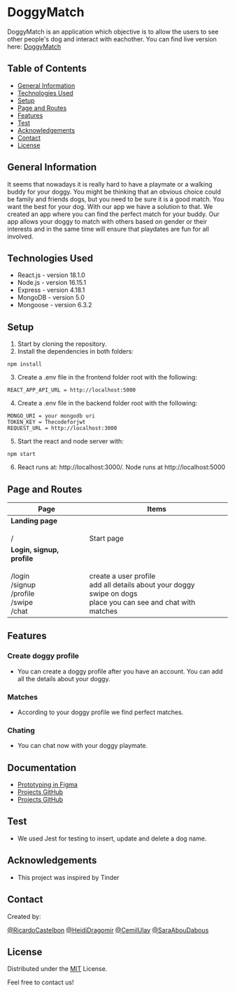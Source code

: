 # DoggyMatch

DoggyMatch is an application which objective is to allow the users to see other people's dog and interact with eachother. You can find live version here: [DoggyMatch](https://doggymatch.netlify.app/)

## Table of Contents

* [General Information](#general-information)
* [Technologies Used](#technologies-used)
* [Setup](#setup)
* [Page and Routes](#[page-and-routes])
* [Features](#features)
* [Test](#test)
* [Acknowledgements](#acknowledgements)
* [Contact](#contact)
* [License](#license)

## General Information
It seems that nowadays it is really hard to have a playmate or a walking buddy for your doggy. You might be thinking that an obvious choice could be family and friends dogs, but you need to be sure it is a good match. You want the best for your dog. With our app we have a solution to that. We created an app where you can find the perfect match for your buddy. Our app allows your doggy to match with others based on gender or their interests and in the same time will ensure that playdates are fun for all involved.


## Technologies Used
- React.js - version 18.1.0
- Node.js - version 16.15.1
- Express - version 4.18.1
- MongoDB - version 5.0
- Mongoose - version 6.3.2


## Setup

1. Start by cloning the repository.
2. Install the dependencies in both folders:

```
npm install
```

3. Create a .env file in the frontend folder root with the following:

```
REACT_APP_API_URL = http://localhost:5000
```

4. Create a .env file in the backend folder root with the following:

```
MONGO_URI = your mongodb uri
TOKEN_KEY = Thecodeforjwt
REQUEST_URL = http://localhost:3000
```

5. Start the react and node server with:

```
npm start
```

6. React runs at: http://localhost:3000/. Node runs at http://localhost:5000


## Page and Routes

| Page                                                                                                             | Items                                                                                                                                                  |
| ---------------------------------------------------------------------------------------------------------------- | ------------------------------------------------------------------------------------------------------------------------------------------------------ |
| **Landing page** <br /> <br /> /                                                                                 | <br /> <br /> Start page                                                                                                                               |
| **Login, signup, profile** <br /> <br /> /login <br /> /signup <br /> /profile <br /> /swipe <br /> /chat <br /> | <br /> <br /> <br /> create a user profile <br /> add all details about your doggy <br /> swipe on dogs <br /> place you can see and chat with matches |

## Features

### Create doggy profile

- You can create a doggy profile after you have an account. You can add all the details about your doggy.

### Matches

- According to your doggy profile we find perfect matches.

### Chating

- You can chat now with your doggy playmate.

## Documentation

- [Prototyping in Figma](https://www.figma.com/file/hEO9VUjNsFZXQOl84DlZQk/DoggyMatch?node-id=0%3A1)
- [Projects GitHub](https://github.com/cimp08/team-2-frontend/projects)
- [Projects GitHub](https://github.com/cimp08/team-2-backend-final/projects)

## Test

- We used Jest for testing to insert, update and delete a dog name.

## Acknowledgements

- This project was inspired by Tinder

## Contact

Created by:

[@RicardoCastelbon](https://github.com/RicardoCastelbon)
[@HeidiDragomir](https://github.com/HeidiDragomir)
[@CemilUlay](https://github.com/cimp08)
[@SaraAbouDabous](https://github.com/sarz2)


## License

Distributed under the [MIT](https://choosealicense.com/licenses/mit/) License.

Feel free to contact us!
